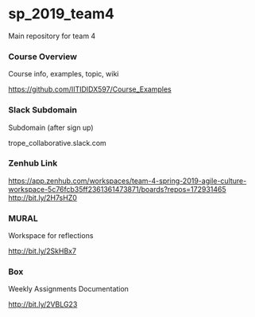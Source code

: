 # sp_2019_team4
Main repository for team 4

### Course Overview
Course info, examples, topic, wiki

https://github.com/IITIDIDX597/Course_Examples

### Slack Subdomain
Subdomain (after sign up)

trope_collaborative.slack.com

### Zenhub Link
https://app.zenhub.com/workspaces/team-4-spring-2019-agile-culture-workspace-5c76fcb35ff2361361473871/boards?repos=172931465
http://bit.ly/2H7sHZ0

### MURAL
Workspace for reflections

http://bit.ly/2SkHBx7

### Box
Weekly Assignments Documentation

http://bit.ly/2VBLG23
